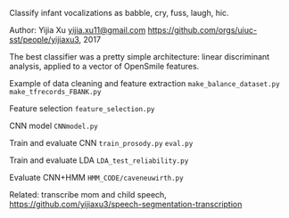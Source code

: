 Classify infant vocalizations as
babble, cry, fuss, laugh, hic.

Author: Yijia Xu <yijia.xu11@gmail.com> https://github.com/orgs/uiuc-sst/people/yijiaxu3, 2017

The best classifier was a pretty simple architecture:
linear discriminant analysis, applied to a vector of OpenSmile features.

Example of data cleaning and feature extraction
`make_balance_dataset.py`
`make_tfrecords_FBANK.py`

Feature selection
`feature_selection.py`

CNN model
`CNNmodel.py`

Train and evaluate CNN
`train_prosody.py`
`eval.py`

Train and evaluate LDA
`LDA_test_reliability.py`

Evaluate CNN+HMM
`HMM_CODE/caveneuwirth.py`

Related: transcribe mom and child speech,
https://github.com/yijiaxu3/speech-segmentation-transcription
